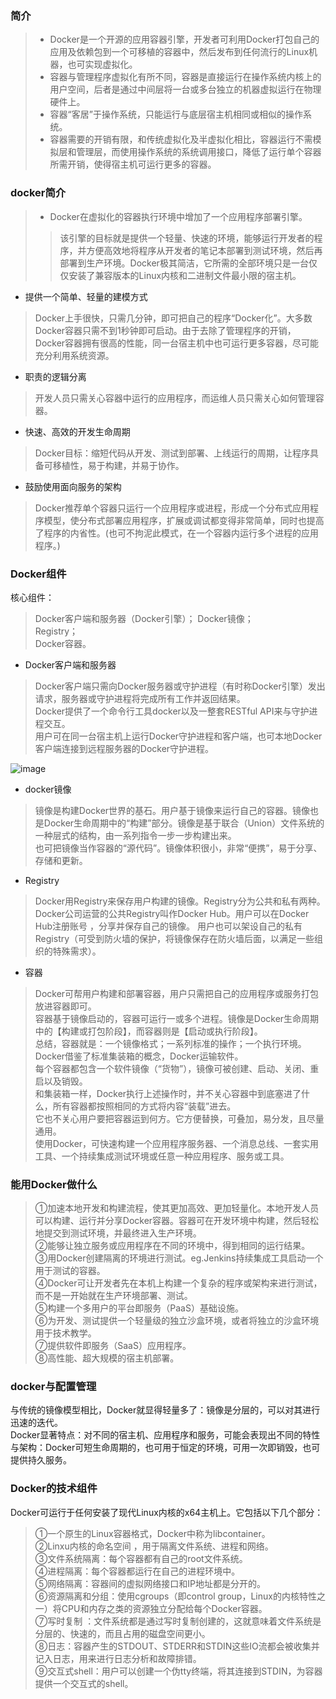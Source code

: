 ### 简介
>- Docker是一个开源的应用容器引擎，开发者可利用Docker打包自己的应用及依赖包到一个可移植的容器中，然后发布到任何流行的Linux机器，也可实现虚拟化。
>- 容器与管理程序虚拟化有所不同，容器是直接运行在操作系统内核上的用户空间，后者是通过中间层将一台或多台独立的机器虚拟运行在物理硬件上。
>- 容器“客居”于操作系统，只能运行与底层宿主机相同或相似的操作系统。
>- 容器需要的开销有限，和传统虚拟化及半虚拟化相比，容器运行不需模拟层和管理层，而使用操作系统的系统调用接口，降低了运行单个容器所需开销，使得宿主机可运行更多的容器。
### docker简介
>- Docker在虚拟化的容器执行环境中增加了一个应用程序部署引擎。
>>该引擎的目标就是提供一个轻量、快速的环境，能够运行开发者的程序，并方便高效地将程序从开发者的笔记本部署到测试环境，然后再部署到生产环境。Docker极其简洁，它所需的全部环境只是一台仅仅安装了兼容版本的Linux内核和二进制文件最小限的宿主机。

- 提供一个简单、轻量的建模方式
>Docker上手很快，只需几分钟，即可把自己的程序“Docker化”。大多数Docker容器只需不到1秒钟即可启动。由于去除了管理程序的开销，Docker容器拥有很高的性能，同一台宿主机中也可运行更多容器，尽可能充分利用系统资源。

- 职责的逻辑分离
>开发人员只需关心容器中运行的应用程序，而运维人员只需关心如何管理容器。

- 快速、高效的开发生命周期
>Docker目标：缩短代码从开发、测试到部署、上线运行的周期，让程序具备可移植性，易于构建，并易于协作。

- 鼓励使用面向服务的架构
>Docker推荐单个容器只运行一个应用程序或进程，形成一个分布式应用程序模型，使分布式部署应用程序，扩展或调试都变得非常简单，同时也提高了程序的内省性。(也可不拘泥此模式，在一个容器内运行多个进程的应用程序。)

### Docker组件
核心组件：
>Docker客户端和服务器（Docker引擎）；
Docker镜像；  
Registry；  
Docker容器。

- Docker客户端和服务器
>Docker客户端只需向Docker服务器或守护进程（有时称Docker引擎）发出请求，服务器或守护进程将完成所有工作并返回结果。  
Docker提供了一个命令行工具docker以及一整套RESTful API来与守护进程交互。  
用户可在同一台宿主机上运行Docker守护进程和客户端，也可本地Docker客户端连接到远程服务器的Docker守护进程。

![image](http://s6.51cto.com/wyfs02/M02/6B/79/wKiom1UuO5zQCnskAABiPf3ycV4025.jpg)

- docker镜像
>镜像是构建Docker世界的基石。用户基于镜像来运行自己的容器。镜像也是Docker生命周期中的“构建”部分。镜像是基于联合（Union）文件系统的一种层式的结构，由一系列指令一步一步构建出来。  
也可把镜像当作容器的“源代码”。镜像体积很小，非常“便携”，易于分享、存储和更新。

- Registry
>Docker用Registry来保存用户构建的镜像。Registry分为公共和私有两种。Docker公司运营的公共Registry叫作Docker Hub。用户可以在Docker Hub注册账号 ，分享并保存自己的镜像。
用户也可以架设自己的私有Registry（可受到防火墙的保护，将镜像保存在防火墙后面，以满足一些组织的特殊需求）。

- 容器
>Docker可帮用户构建和部署容器，用户只需把自己的应用程序或服务打包放进容器即可。  
容器基于镜像启动的，容器可运行一或多个进程。镜像是Docker生命周期中的【构建或打包阶段】，而容器则是【启动或执行阶段】。  
总结，容器就是：一个镜像格式；一系列标准的操作；一个执行环境。  
Docker借鉴了标准集装箱的概念，Docker运输软件。  
每个容器都包含一个软件镜像（“货物”），镜像可被创建、启动、关闭、重启以及销毁。   
和集装箱一样，Docker执行上述操作时，并不关心容器中到底塞进了什么，所有容器都按照相同的方式将内容“装载”进去。  
它也不关心用户要把容器运到何方。它方便替换，可叠加，易分发，且尽量通用。   
使用Docker，可快速构建一个应用程序服务器、一个消息总线、一套实用工具、一个持续集成测试环境或任意一种应用程序、服务或工具。

### 能用Docker做什么
>①加速本地开发和构建流程，使其更加高效、更加轻量化。本地开发人员可以构建、运行并分享Docker容器。容器可在开发环境中构建，然后轻松地提交到测试环境，并最终进入生产环境。  
②能够让独立服务或应用程序在不同的环境中，得到相同的运行结果。  
③用Docker创建隔离的环境进行测试。eg.Jenkins持续集成工具启动一个用于测试的容器。  
④Docker可让开发者先在本机上构建一个复杂的程序或架构来进行测试，而不是一开始就在生产环境部署、测试。  
⑤构建一个多用户的平台即服务（PaaS）基础设施。  
⑥为开发、测试提供一个轻量级的独立沙盒环境，或者将独立的沙盒环境用于技术教学。  
⑦提供软件即服务（SaaS）应用程序。  
⑧高性能、超大规模的宿主机部署。

### docker与配置管理
与传统的镜像模型相比，Docker就显得轻量多了：镜像是分层的，可以对其进行迅速的迭代。  
Docker显著特点：对不同的宿主机、应用程序和服务，可能会表现出不同的特性与架构：Docker可短生命周期的，也可用于恒定的环境，可用一次即销毁，也可提供持久服务。

### Docker的技术组件
Docker可运行于任何安装了现代Linux内核的x64主机上。它包括以下几个部分：
>①一个原生的Linux容器格式，Docker中称为libcontainer。    
②Linxu内核的命名空间 ，用于隔离文件系统、进程和网络。    
③文件系统隔离：每个容器都有自己的root文件系统。    
④进程隔离：每个容器都运行在自己的进程环境中。    
⑤网络隔离：容器间的虚拟网络接口和IP地址都是分开的。    
⑥资源隔离和分组：使用cgroups（即control group，Linux的内核特性之一）将CPU和内存之类的资源独立分配给每个Docker容器。  
⑦写时复制 ：文件系统都是通过写时复制创建的，这就意味着文件系统是分层的、快速的，而且占用的磁盘空间更小。  
⑧日志：容器产生的STDOUT、STDERR和STDIN这些IO流都会被收集并记入日志，用来进行日志分析和故障排错。  
⑨交互式shell：用户可以创建一个伪tty终端，将其连接到STDIN，为容器提供一个交互式的shell。